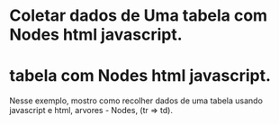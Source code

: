 # Coletar dados de Uma tabela com Nodes html javascript.

# tabela com Nodes html javascript.

Nesse exemplo, mostro como recolher dados de uma  tabela usando javascript e html, arvores - Nodes, (tr => td). 
